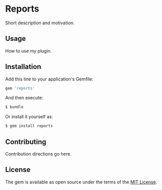 # Reports
Short description and motivation.

## Usage
How to use my plugin.

## Installation
Add this line to your application's Gemfile:

```ruby
gem 'reports'
```

And then execute:
```bash
$ bundle
```

Or install it yourself as:
```bash
$ gem install reports
```

## Contributing
Contribution directions go here.

## License
The gem is available as open source under the terms of the [MIT License](http://opensource.org/licenses/MIT).
